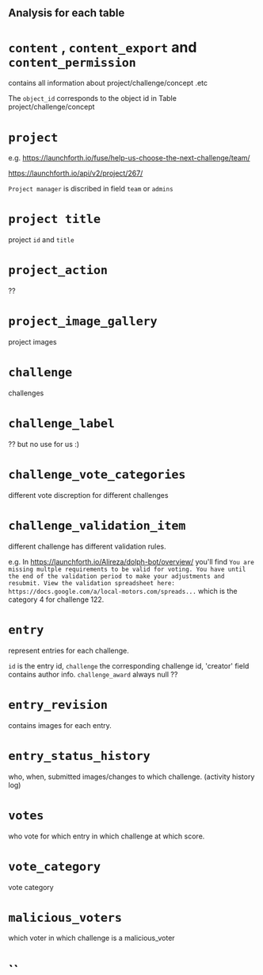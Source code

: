 ## Analysis for each table

# `content` , `content_export` and `content_permission`

contains all information about project/challenge/concept .etc

The `object_id` corresponds to the object id in Table project/challenge/concept

# `project`

e.g. https://launchforth.io/fuse/help-us-choose-the-next-challenge/team/

https://launchforth.io/api/v2/project/267/

`Project manager` is discribed in field `team` or `admins`

# `project title`

project `id` and `title`

# `project_action`

??

# `project_image_gallery`

project images

# `challenge`

challenges

# `challenge_label`

?? but no use for us :)

# `challenge_vote_categories`

different vote discreption for different challenges

# `challenge_validation_item`

different challenge has different validation rules.

e.g. In https://launchforth.io/Alireza/dolph-bot/overview/  you'll find `You are missing multple requirements to be valid for voting. You have until the end of the validation period to make your adjustments and resubmit. View the validation spreadsheet here: https://docs.google.com/a/local-motors.com/spreads...` which is the category 4 for challenge 122.

# `entry`

represent entries for each challenge. 

`id` is the entry id, `challenge` the corresponding challenge id, 'creator' field contains author info. `challenge_award` always null ??

# `entry_revision`

contains images for each entry.

# `entry_status_history`

who, when, submitted images/changes to which challenge. (activity history log)

# `votes`

who vote for which entry in which challenge at which score.

# `vote_category`

vote category

# `malicious_voters`

which voter in which challenge is a malicious_voter

# ``

